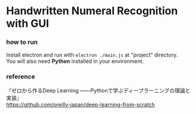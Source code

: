 # Handwritten Numeral Recognition with GUI
### how to run
Install electron and run with ```electron ./main.js``` at "project" directory.  
You will also need **Python** installed in your environment.
### reference
『ゼロから作るDeep Learning ――Pythonで学ぶディープラーニングの理論と実装』  
<https://github.com/oreilly-japan/deep-learning-from-scratch>
